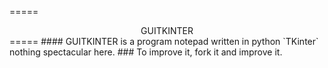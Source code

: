 =====
<div align='center'>GUITKINTER</div>
=====
#### GUITKINTER is a program notepad written in python `TKinter` nothing spectacular here. 
### To improve it, fork it and improve it.
